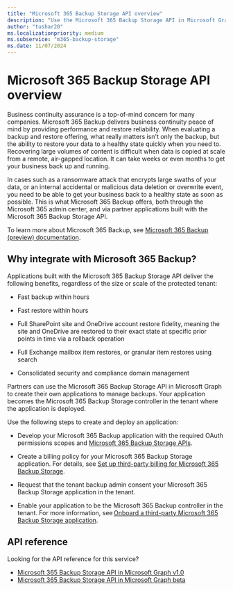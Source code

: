 ```yaml
---
title: "Microsoft 365 Backup Storage API overview"
description: "Use the Microsoft 365 Backup Storage API in Microsoft Graph to integrate with Microsoft 365 Backup."
author: "tushar20"
ms.localizationpriority: medium
ms.subservice: "m365-backup-storage"
ms.date: 11/07/2024
---
```


# Microsoft 365 Backup Storage API overview

Business continuity assurance is a top-of-mind concern for many companies. Microsoft 365 Backup delivers business continuity peace of mind by providing performance and restore reliability. When evaluating a backup and restore offering, what really matters isn't only the backup, but the ability to restore your data to a healthy state quickly when you need to. Recovering large volumes of content is difficult when data is copied at scale from a remote, air-gapped location. It can take weeks or even months to get your business back up and running.

In cases such as a ransomware attack that encrypts large swaths of your data, or an internal accidental or malicious data deletion or overwrite event, you need to be able to get your business back to a healthy state as soon as possible. This is what Microsoft 365 Backup offers, both through the Microsoft 365 admin center, and via partner applications built with the Microsoft 365 Backup Storage API.

To learn more about Microsoft 365 Backup, see [Microsoft 365 Backup (preview) documentation](/microsoft-365/backup/backup-overview?view=o365-worldwide).

## Why integrate with Microsoft 365 Backup?

Applications built with the Microsoft 365 Backup Storage API deliver the following benefits, regardless of the size or scale of the protected tenant:

- Fast backup within hours

- Fast restore within hours  

- Full SharePoint site and OneDrive account restore fidelity, meaning the site and OneDrive are restored to their exact state at specific prior points in time via a rollback operation

- Full Exchange mailbox item restores, or granular item restores using search

- Consolidated security and compliance domain management

Partners can use the Microsoft 365 Backup Storage API in Microsoft Graph to create their own applications to manage backups. Your application becomes the Microsoft 365 Backup Storage controller in the tenant where the application is deployed.

Use the following steps to create and deploy an application:

- Develop your Microsoft 365 Backup application with the required OAuth permissions scopes and [Microsoft 365 Backup Storage APIs](/graph/api/resources/backuprestoreroot).

- Create a billing policy for your Microsoft 365 Backup Storage application. For details, see [Set up third-party billing for Microsoft 365 Backup Storage](/microsoft-365/backup/storage/backup-3p-billing?view=o365-worldwide).

- Request that the tenant backup admin consent your Microsoft 365 Backup Storage application in the tenant.

- Enable your application to be the Microsoft 365 Backup controller in the tenant. For more information, see [Onboard a third-party Microsoft 365 Backup Storage application](/microsoft-365/backup/storage/backup-3p-lifecycle?view=o365-worldwide#onboard-a-third-party-microsoft-365-backup-storage-application).

## API reference

Looking for the API reference for this service?

- [Microsoft 365 Backup Storage API in Microsoft Graph v1.0](/graph/api/resources/backuprestoreroot?view=graph-rest-1.0&preserve-view=true)
- [Microsoft 365 Backup Storage API in Microsoft Graph beta](/graph/api/resources/backuprestoreroot?view=graph-rest-beta&preserve-view=true)
